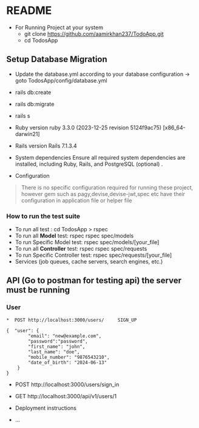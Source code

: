 # README

* For Running Project at your system
  * git clone https://github.com/aamirkhan237/TodoApp.git
  * cd TodosApp
## Setup Database Migration
  * Update the database.yml according to your database configuration -> goto TodosApp/config/database.yml
  * rails db:create
  * rails db:migrate
  * rails s

* Ruby version
  ruby 3.3.0 (2023-12-25 revision 5124f9ac75) [x86_64-darwin21]
* Rails version
  Rails 7.1.3.4

* System dependencies
  Ensure all required system dependencies are installed, including Ruby, Rails, and PostgreSQL (optional) .
* Configuration
> There is no specific configuration required for running these project,
  however gem such as pagy,devise,devise-jwt,spec etc have their configuration in application file
  or helper file
  
  ### How to run the test suite
  * To run all test : cd TodosApp > rspec
  * To run all **Model** test: rspec rspec spec/models
  * To run Specific Model test: rspec spec/models/[your_file]
  * To run all **Controller** test: rspec rspec spec/requests
  * To run Specific Controller test: rspec spec/requests/[your_file]
  * Services (job queues, cache servers, search engines, etc.)

## API (Go to postman for testing api) the server must be running
  ### User
    *  POST http://localhost:3000/users/     SIGN_UP

    {  "user": {
            "email": "new@example.com",
            "password":"password",
            "first_name": "john",
            "last_name": "doe",
            "mobile_number": "9876543210",
            "date_of_birth": "2024-06-13"
        }
    }
  *  POST http://localhost:3000/users/sign_in
*  GET http://localhost:3000/api/v1/users/1


* Deployment instructions

* ...
